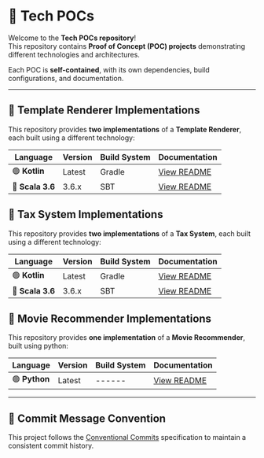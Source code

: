 # 🚀 Tech POCs

Welcome to the **Tech POCs repository**!  
This repository contains **Proof of Concept (POC) projects** demonstrating different technologies and architectures.

Each POC is **self-contained**, with its own dependencies, build configurations, and documentation.

---

## 📌 Template Renderer Implementations
This repository provides **two implementations** of a **Template Renderer**, each built using a different technology:

| Language  | Version | Build System | Documentation                                        |
|-----------|---------|--------------|------------------------------------------------------|
| 🟢 **Kotlin** | Latest | Gradle | [View README](kotlin/template-renderer/README.md)    |
| 🔵 **Scala 3.6** | 3.6.x | SBT | [View README](scala-3.6/template-renderer/README.md) |

## 📌 Tax System Implementations
This repository provides **two implementations** of a **Tax System**, each built using a different technology:

| Language  | Version | Build System | Documentation                                 |
|-----------|---------|--------------|-----------------------------------------------|
| 🟢 **Kotlin** | Latest | Gradle | [View README](kotlin/tax-system/README.md)    |
| 🔵 **Scala 3.6** | 3.6.x | SBT | [View README](scala-3.6/tax-system/README.md) |

## 📌 Movie Recommender Implementations
This repository provides **one implementation** of a **Movie Recommender**, built using python:

| Language         | Version | Build System | Documentation                                     |
|------------------|---------|--------------|---------------------------------------------------|
| 🟢 **Python**    | Latest | ------       | [View README](python/movie-recommender/README.md) |
---

## 📝 Commit Message Convention

This project follows the [Conventional Commits](https://www.conventionalcommits.org/) specification to maintain a consistent commit history.
